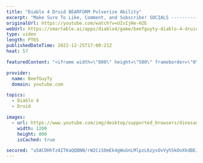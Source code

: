 ```yaml
---
title: "Diablo 4 Druid BEARFORM Pulverize Ability"
excerpt: "Make Sure To Like, Comment, and Subscribe! SOCIALS ---------------------------------------------- Join Our ..."
originalUrl: https://youtube.com/watch?v=UIvIjHe-H2E
webUrl: https://smartable.ai/apps/diablo4/game/beefguyty-diablo-4-druid-bearform-pulverize-ability/
type: video
length: PT6S
publishedDateTime: 2022-12-25T17:00:21Z
heat: 57

featuredContent: "<iframe width=\"800\" height=\"500\" frameborder=\"0\" src=\"https://www.youtube.com/embed/UIvIjHe-H2E\" allow=\"accelerometer; autoplay; encrypted-media; gyroscope; picture-in-picture\" allowfullscreen></iframe>"

provider:
  name: BeefGuyTy
  domain: youtube.com

topics:
  - Diablo 4
  - Druid

images:
  - url: https://www.youtube.com/img/desktop/supported_browsers/dinosaur.png
    width: 1200
    height: 800
    isCached: true

secured: "u5ACOHhTzAITKaQQBNN/rW2CiS0mEk4gWuGnLMlpzL6zysOvVyh5kOoXkdBEJuqn7tK73lMPiBRv573WhnByflqVBmSXj/sKe0Ok7wR0ouz3pZ7pKDoUK1QtkfsCYqtUPDMTWiCJJsMeGwRbTdiG7AhGY3qgjBEU3pYxx8HsXLKp1CvtYzRoioIK3QbPEuyg8YIBnfYH5o04mxoxr10/dn5I7BHnH5g2HmlQWqEEbk3ryMSUUxQzGzD9p2nMJzvwYD+uKWPzOaZhXe+Mj6mfJCqjGgDp1iv7IeiRvE9zoG1DFCswbM5cwio0XpQkF3ryRcW/vpSOWv4wGVgVSqvAT4Y5+Lzq9Xyme+9dWgUWmyqnDNcKPmqsa9W9YdZMESDhmPL7i+uIIsLP1atJ/AZr/MUU87uFAU9vlDYQT5rsJ2Y=;zXgMowJtJXPvdChvVQavCg=="
---
```


